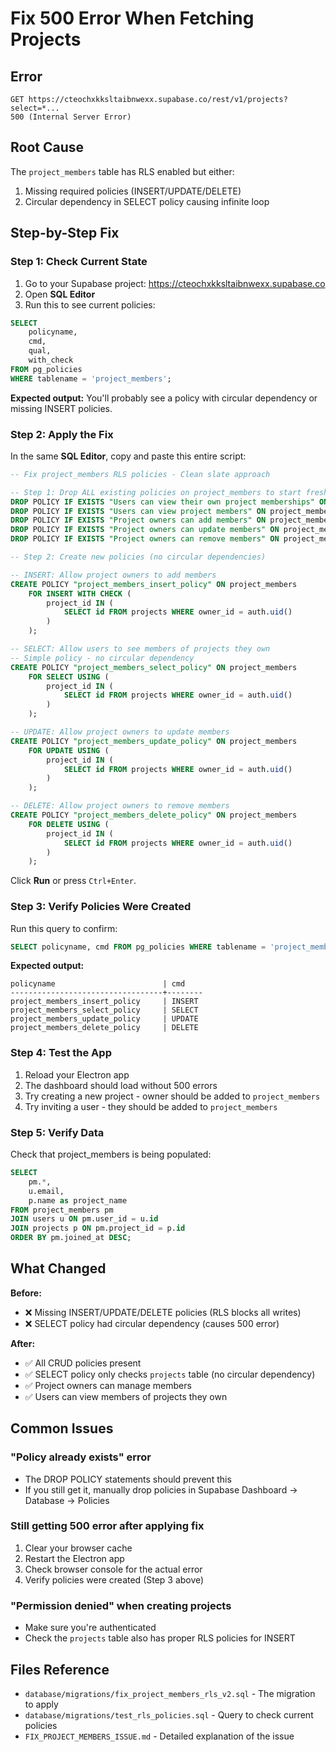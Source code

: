 # Fix 500 Error When Fetching Projects

## Error
```
GET https://cteochxkksltaibnwexx.supabase.co/rest/v1/projects?select=*...
500 (Internal Server Error)
```

## Root Cause
The `project_members` table has RLS enabled but either:
1. Missing required policies (INSERT/UPDATE/DELETE)
2. Circular dependency in SELECT policy causing infinite loop

## Step-by-Step Fix

### Step 1: Check Current State

1. Go to your Supabase project: https://cteochxkksltaibnwexx.supabase.co
2. Open **SQL Editor**
3. Run this to see current policies:

```sql
SELECT
    policyname,
    cmd,
    qual,
    with_check
FROM pg_policies
WHERE tablename = 'project_members';
```

**Expected output:** You'll probably see a policy with circular dependency or missing INSERT policies.

### Step 2: Apply the Fix

In the same **SQL Editor**, copy and paste this entire script:

```sql
-- Fix project_members RLS policies - Clean slate approach

-- Step 1: Drop ALL existing policies on project_members to start fresh
DROP POLICY IF EXISTS "Users can view their own project memberships" ON project_members;
DROP POLICY IF EXISTS "Users can view project members" ON project_members;
DROP POLICY IF EXISTS "Project owners can add members" ON project_members;
DROP POLICY IF EXISTS "Project owners can update members" ON project_members;
DROP POLICY IF EXISTS "Project owners can remove members" ON project_members;

-- Step 2: Create new policies (no circular dependencies)

-- INSERT: Allow project owners to add members
CREATE POLICY "project_members_insert_policy" ON project_members
    FOR INSERT WITH CHECK (
        project_id IN (
            SELECT id FROM projects WHERE owner_id = auth.uid()
        )
    );

-- SELECT: Allow users to see members of projects they own
-- Simple policy - no circular dependency
CREATE POLICY "project_members_select_policy" ON project_members
    FOR SELECT USING (
        project_id IN (
            SELECT id FROM projects WHERE owner_id = auth.uid()
        )
    );

-- UPDATE: Allow project owners to update members
CREATE POLICY "project_members_update_policy" ON project_members
    FOR UPDATE USING (
        project_id IN (
            SELECT id FROM projects WHERE owner_id = auth.uid()
        )
    );

-- DELETE: Allow project owners to remove members
CREATE POLICY "project_members_delete_policy" ON project_members
    FOR DELETE USING (
        project_id IN (
            SELECT id FROM projects WHERE owner_id = auth.uid()
        )
    );
```

Click **Run** or press `Ctrl+Enter`.

### Step 3: Verify Policies Were Created

Run this query to confirm:

```sql
SELECT policyname, cmd FROM pg_policies WHERE tablename = 'project_members';
```

**Expected output:**
```
policyname                        | cmd
----------------------------------+--------
project_members_insert_policy     | INSERT
project_members_select_policy     | SELECT
project_members_update_policy     | UPDATE
project_members_delete_policy     | DELETE
```

### Step 4: Test the App

1. Reload your Electron app
2. The dashboard should load without 500 errors
3. Try creating a new project - owner should be added to `project_members`
4. Try inviting a user - they should be added to `project_members`

### Step 5: Verify Data

Check that project_members is being populated:

```sql
SELECT
    pm.*,
    u.email,
    p.name as project_name
FROM project_members pm
JOIN users u ON pm.user_id = u.id
JOIN projects p ON pm.project_id = p.id
ORDER BY pm.joined_at DESC;
```

## What Changed

**Before:**
- ❌ Missing INSERT/UPDATE/DELETE policies (RLS blocks all writes)
- ❌ SELECT policy had circular dependency (causes 500 error)

**After:**
- ✅ All CRUD policies present
- ✅ SELECT policy only checks `projects` table (no circular dependency)
- ✅ Project owners can manage members
- ✅ Users can view members of projects they own

## Common Issues

### "Policy already exists" error
- The DROP POLICY statements should prevent this
- If you still get it, manually drop policies in Supabase Dashboard → Database → Policies

### Still getting 500 error after applying fix
1. Clear your browser cache
2. Restart the Electron app
3. Check browser console for the actual error
4. Verify policies were created (Step 3 above)

### "Permission denied" when creating projects
- Make sure you're authenticated
- Check the `projects` table also has proper RLS policies for INSERT

## Files Reference

- `database/migrations/fix_project_members_rls_v2.sql` - The migration to apply
- `database/migrations/test_rls_policies.sql` - Query to check current policies
- `FIX_PROJECT_MEMBERS_ISSUE.md` - Detailed explanation of the issue
